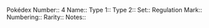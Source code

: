 Pokédex Number:: 4
Name:: 
Type 1:: 
Type 2:: 
Set:: 
Regulation Mark:: 
Numbering:: 
Rarity:: 
Notes:: 